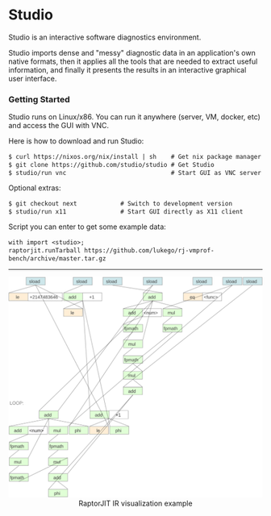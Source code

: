 # Studio

Studio is an interactive software diagnostics environment.

Studio imports dense and "messy" diagnostic data in an application's
own native formats, then it applies all the tools that are needed to
extract useful information, and finally it presents the results in an
interactive graphical user interface.

### Getting Started

Studio runs on Linux/x86. You can run it anywhere (server, VM, docker,
etc) and access the GUI with VNC.

Here is how to download and run Studio:

```shell
$ curl https://nixos.org/nix/install | sh    # Get nix package manager
$ git clone https://github.com/studio/studio # Get Studio
$ studio/run vnc                             # Start GUI as VNC server
```

Optional extras:

```shell
$ git checkout next            # Switch to development version
$ studio/run x11               # Start GUI directly as X11 client
```

Script you can enter to get some example data:

```
with import <studio>;
raptorjit.runTarball https://github.com/lukego/rj-vmprof-bench/archive/master.tar.gz
```

----

<p align="center"> <img src="studio.svg" alt="Studio screenshot" width=600> <br/> RaptorJIT IR visualization example </p>

